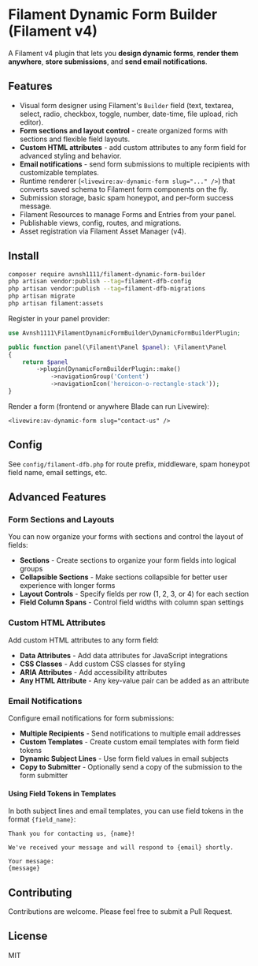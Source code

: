 # Filament Dynamic Form Builder (Filament v4)

A Filament v4 plugin that lets you **design dynamic forms**, **render them anywhere**, **store submissions**, and **send email notifications**.

## Features
- Visual form designer using Filament's `Builder` field (text, textarea, select, radio, checkbox, toggle, number, date-time, file upload, rich editor).
- **Form sections and layout control** - create organized forms with sections and flexible field layouts.
- **Custom HTML attributes** - add custom attributes to any form field for advanced styling and behavior.
- **Email notifications** - send form submissions to multiple recipients with customizable templates.
- Runtime renderer (`<livewire:av-dynamic-form slug="..." />`) that converts saved schema to Filament form components on the fly.
- Submission storage, basic spam honeypot, and per-form success message.
- Filament Resources to manage Forms and Entries from your panel.
- Publishable views, config, routes, and migrations.
- Asset registration via Filament Asset Manager (v4).

## Install
```bash
composer require avnsh1111/filament-dynamic-form-builder
php artisan vendor:publish --tag=filament-dfb-config
php artisan vendor:publish --tag=filament-dfb-migrations
php artisan migrate
php artisan filament:assets
```

Register in your panel provider:
```php
use Avnsh1111\FilamentDynamicFormBuilder\DynamicFormBuilderPlugin;

public function panel(\Filament\Panel $panel): \Filament\Panel
{
    return $panel
        ->plugin(DynamicFormBuilderPlugin::make()
            ->navigationGroup('Content')
            ->navigationIcon('heroicon-o-rectangle-stack'));
}
```

Render a form (frontend or anywhere Blade can run Livewire):
```blade
<livewire:av-dynamic-form slug="contact-us" />
```

## Config
See `config/filament-dfb.php` for route prefix, middleware, spam honeypot field name, email settings, etc.

## Advanced Features

### Form Sections and Layouts
You can now organize your forms with sections and control the layout of fields:

- **Sections** - Create sections to organize your form fields into logical groups
- **Collapsible Sections** - Make sections collapsible for better user experience with longer forms
- **Layout Controls** - Specify fields per row (1, 2, 3, or 4) for each section
- **Field Column Spans** - Control field widths with column span settings

### Custom HTML Attributes
Add custom HTML attributes to any form field:

- **Data Attributes** - Add data attributes for JavaScript integrations
- **CSS Classes** - Add custom CSS classes for styling
- **ARIA Attributes** - Add accessibility attributes
- **Any HTML Attribute** - Any key-value pair can be added as an attribute

### Email Notifications
Configure email notifications for form submissions:

- **Multiple Recipients** - Send notifications to multiple email addresses
- **Custom Templates** - Create custom email templates with form field tokens
- **Dynamic Subject Lines** - Use form field values in email subjects
- **Copy to Submitter** - Optionally send a copy of the submission to the form submitter

#### Using Field Tokens in Templates
In both subject lines and email templates, you can use field tokens in the format `{field_name}`:

```
Thank you for contacting us, {name}!

We've received your message and will respond to {email} shortly.

Your message:
{message}
```

## Contributing
Contributions are welcome. Please feel free to submit a Pull Request.

## License
MIT
